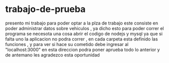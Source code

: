 # trabajo-de-prueba
presento mi trabajo para poder optar a la plza de trabajo este consiste en poder administrar datos sobre vehiculos , ya dicho esto para poder correr el programa se necesota una cosa abrir el codigo de nodejs y mysql ya que si falta uno la aplicacion no podra correr , en cada carpeta esta definido las funciones , y para ver si hace su cometido debe ingresar al "localhost:3000" en esta direccion podra poner aprueba todo lo anterior  y de antemano les agradezco esta oportunidad
